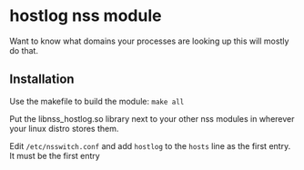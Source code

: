 # hostlog nss module

Want to know what domains your processes are looking up this will mostly do that.

## Installation

Use the makefile to build the module: `make all`

Put the libnss_hostlog.so library next to your other nss modules in wherever your linux distro stores them.

Edit `/etc/nsswitch.conf` and add `hostlog` to the `hosts` line as the first entry. It must be the first entry
